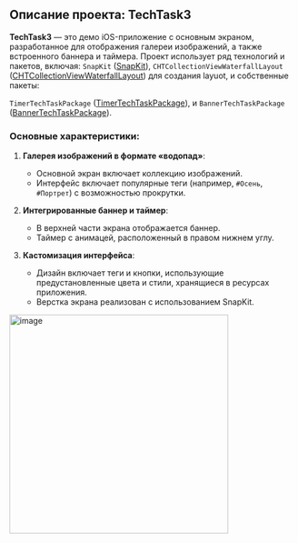 ## Описание проекта: TechTask3

**TechTask3** — это демо iOS-приложение с основным экраном, разработанное для отображения галереи изображений, а также встроенного баннера и таймера. 
Проект использует ряд технологий и пакетов, включая: 
`SnapKit` ([SnapKit](https://github.com/SnapKit/SnapKit)), 
`CHTCollectionViewWaterfallLayout` ([CHTCollectionViewWaterfallLayout](https://github.com/chiahsien/CHTCollectionViewWaterfallLayout)) для создания layuot, 
и собственные пакеты: 

 `TimerTechTaskPackage` ([TimerTechTaskPackage](https://github.com/username/TimerTechTaskPackage)), 
и `BannerTechTaskPackage` ([BannerTechTaskPackage](https://github.com/username/BannerTechTaskPackage)).

### Основные характеристики:

1. **Галерея изображений в формате «водопад»**:
   - Основной экран включает коллекцию изображений.
   - Интерфейс включает популярные теги (например, `#Осень`, `#Портрет`) с возможностью прокрутки.

2. **Интегрированные баннер и таймер**:
   - В верхней части экрана отображается баннер.
   - Таймер c анимацей, расположенный в правом нижнем углу.

3. **Кастомизация интерфейса**:
   - Дизайн включает теги и кнопки, использующие предустановленные цвета и стили, хранящиеся в ресурсах приложения.
   - Верстка экрана реализован с использованием SnapKit.


<img width="385" alt="image" src="https://github.com/user-attachments/assets/e8be8002-1cb6-430f-a704-cf9cfb117160">



